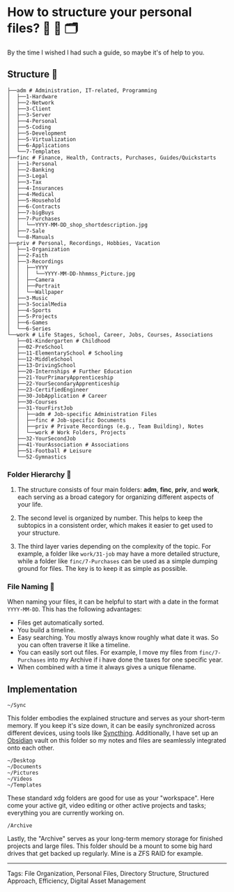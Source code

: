 # How to structure your personal files? 📁 📂 🗂️

By the time I wished I had such a guide, so maybe it's of help to you.

## Structure 🌳

```shell
├──adm # Administration, IT-related, Programming
│  ├──1-Hardware
│  ├──2-Network
│  ├──3-Client
│  ├──3-Server
│  ├──4-Personal
│  ├──5-Coding
│  ├──5-Development
│  ├──5-Virtualization
│  ├──6-Applications
│  └──7-Templates
├──finc # Finance, Health, Contracts, Purchases, Guides/Quickstarts
│  ├──1-Personal
│  ├──2-Banking
│  ├──3-Legal
│  ├──3-Tax
│  ├──4-Insurances
│  ├──4-Medical
│  ├──5-Household
│  ├──6-Contracts
│  ├──7-bigBuys
│  ├──7-Purchases
│  │  └──YYYY-MM-DD_shop_shortdescription.jpg
│  ├──7-Sale
│  └──8-Manuals
├──priv # Personal, Recordings, Hobbies, Vacation
│  ├──1-Organization
│  ├──2-Faith
│  ├──3-Recordings
│  │  ├──YYYY
│  │  │  └──YYYY-MM-DD-hhmmss_Picture.jpg
│  │  ├──Camera
│  │  ├──Portrait
│  │  └──Wallpaper
│  ├──3-Music
│  ├──3-SocialMedia
│  ├──4-Sports
│  ├──5-Projects
│  ├──6-Games
│  └──6-Series
└──work # Life Stages, School, Career, Jobs, Courses, Associations
   ├──01-Kindergarten # Childhood
   ├──02-PreSchool
   ├──11-ElementarySchool # Schooling
   ├──12-MiddleSchool
   ├──13-DrivingSchool
   ├──20-Internships # Further Education
   ├──21-YourPrimaryApprenticeship
   ├──22-YourSecondaryApprenticeship
   ├──23-CertifiedEngineer
   ├──30-JobApplication # Career
   ├──30-Courses
   ├──31-YourFirstJob
   │  ├──adm # Job-specific Administration Files
   │  ├──finc # Job-specific Documents
   │  ├──priv # Private Recordings (e.g., Team Building), Notes
   │  └──work # Work Folders, Projects
   ├──32-YourSecondJob
   ├──41-YourAssociation # Associations
   ├──51-Football # Leisure
   └──52-Gymnastics
```

### Folder Hierarchy 🧅

1. The structure consists of four main folders: **adm**, **finc**, **priv**, and **work**, each serving as a broad category for organizing different aspects of your life.

2. The second level is organized by number. This helps to keep the subtopics in a consistent order, which makes it easier to get used to your structure.

3. The third layer varies depending on the complexity of the topic. For example, a folder like `work/31-job` may have a more detailed structure, while a folder like `finc/7-Purchases` can be used as a simple dumping ground for files. The key is to keep it as simple as possible.

### File Naming 📄

When naming your files, it can be helpful to start with a date in the format `YYYY-MM-DD`. This has the following advantages:

-   Files get automatically sorted.
-   You build a timeline.
-   Easy searching. You mostly always know roughly what date it was. So you can often traverse it like a timeline.
-   You can easily sort out files. For example, I move my files from `finc/7-Purchases` into my Archive if i have done the taxes for one specific year.
-   When combined with a time it always gives a unique filename.

## Implementation

```
~/Sync
```

This folder embodies the explained structure and serves as your short-term memory. If you keep it's size down, it can be easily synchronized across different devices, using tools like [Syncthing](https://syncthing.net/). Additionally, I have set up an [Obsidian](https://obsidian.md/) vault on this folder so my notes and files are seamlessly integrated onto each other.

```
~/Desktop
~/Documents
~/Pictures
~/Videos
~/Templates
```

These standard xdg folders are good for use as your "workspace". Here come your active git, video editing or other active projects and tasks; everything you are currently working on.

```
/Archive
```

Lastly, the "Archive" serves as your long-term memory storage for finished projects and large files. This folder should be a mount to some big hard drives that get backed up regularly. Mine is a ZFS RAID for example.

---

Tags: File Organization, Personal Files, Directory Structure, Structured Approach, Efficiency, Digital Asset Management
